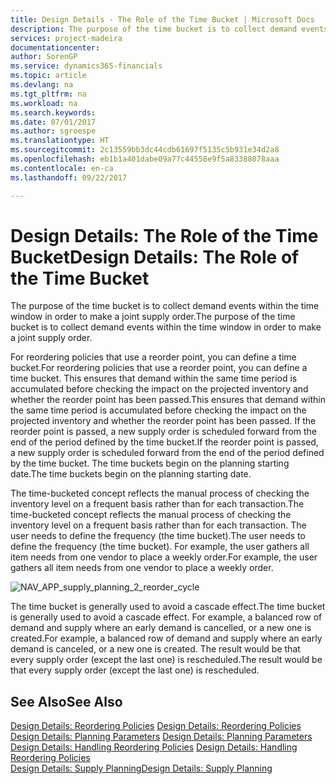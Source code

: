 ```yaml
---
title: Design Details - The Role of the Time Bucket | Microsoft Docs
description: The purpose of the time bucket is to collect demand events within the time window in order to make a joint supply order.
services: project-madeira
documentationcenter: 
author: SorenGP
ms.service: dynamics365-financials
ms.topic: article
ms.devlang: na
ms.tgt_pltfrm: na
ms.workload: na
ms.search.keywords: 
ms.date: 07/01/2017
ms.author: sgroespe
ms.translationtype: HT
ms.sourcegitcommit: 2c13559bb3dc44cdb61697f5135c5b931e34d2a8
ms.openlocfilehash: eb1b1a401dabe09a77c44558e9f5a83388078aaa
ms.contentlocale: en-ca
ms.lasthandoff: 09/22/2017

---
```

# <a name="design-details-the-role-of-the-time-bucket"></a><span data-ttu-id="6ac6a-103">Design Details: The Role of the Time Bucket</span><span class="sxs-lookup"><span data-stu-id="6ac6a-103">Design Details: The Role of the Time Bucket</span></span>
<span data-ttu-id="6ac6a-104">The purpose of the time bucket is to collect demand events within the time window in order to make a joint supply order.</span><span class="sxs-lookup"><span data-stu-id="6ac6a-104">The purpose of the time bucket is to collect demand events within the time window in order to make a joint supply order.</span></span>  
  
 <span data-ttu-id="6ac6a-105">For reordering policies that use a reorder point, you can define a time bucket.</span><span class="sxs-lookup"><span data-stu-id="6ac6a-105">For reordering policies that use a reorder point, you can define a time bucket.</span></span> <span data-ttu-id="6ac6a-106">This ensures that demand within the same time period is accumulated before checking the impact on the projected inventory and whether the reorder point has been passed.</span><span class="sxs-lookup"><span data-stu-id="6ac6a-106">This ensures that demand within the same time period is accumulated before checking the impact on the projected inventory and whether the reorder point has been passed.</span></span> <span data-ttu-id="6ac6a-107">If the reorder point is passed, a new supply order is scheduled forward from the end of the period defined by the time bucket.</span><span class="sxs-lookup"><span data-stu-id="6ac6a-107">If the reorder point is passed, a new supply order is scheduled forward from the end of the period defined by the time bucket.</span></span> <span data-ttu-id="6ac6a-108">The time buckets begin on the planning starting date.</span><span class="sxs-lookup"><span data-stu-id="6ac6a-108">The time buckets begin on the planning starting date.</span></span>  
  
 <span data-ttu-id="6ac6a-109">The time-bucketed concept reflects the manual process of checking the inventory level on a frequent basis rather than for each transaction.</span><span class="sxs-lookup"><span data-stu-id="6ac6a-109">The time-bucketed concept reflects the manual process of checking the inventory level on a frequent basis rather than for each transaction.</span></span> <span data-ttu-id="6ac6a-110">The user needs to define the frequency (the time bucket).</span><span class="sxs-lookup"><span data-stu-id="6ac6a-110">The user needs to define the frequency (the time bucket).</span></span> <span data-ttu-id="6ac6a-111">For example, the user gathers all item needs from one vendor to place a weekly order.</span><span class="sxs-lookup"><span data-stu-id="6ac6a-111">For example, the user gathers all item needs from one vendor to place a weekly order.</span></span>  
  
 ![](media/nav_app_supply_planning_2_reorder_cycle.png "NAV_APP_supply_planning_2_reorder_cycle")  
  
 <span data-ttu-id="6ac6a-112">The time bucket is generally used to avoid a cascade effect.</span><span class="sxs-lookup"><span data-stu-id="6ac6a-112">The time bucket is generally used to avoid a cascade effect.</span></span> <span data-ttu-id="6ac6a-113">For example, a balanced row of demand and supply where an early demand is cancelled, or a new one is created.</span><span class="sxs-lookup"><span data-stu-id="6ac6a-113">For example, a balanced row of demand and supply where an early demand is canceled, or a new one is created.</span></span> <span data-ttu-id="6ac6a-114">The result would be that every supply order (except the last one) is rescheduled.</span><span class="sxs-lookup"><span data-stu-id="6ac6a-114">The result would be that every supply order (except the last one) is rescheduled.</span></span>  
  
## <a name="see-also"></a><span data-ttu-id="6ac6a-115">See Also</span><span class="sxs-lookup"><span data-stu-id="6ac6a-115">See Also</span></span>  
 <span data-ttu-id="6ac6a-116">[Design Details: Reordering Policies](design-details-reordering-policies.md) </span><span class="sxs-lookup"><span data-stu-id="6ac6a-116">[Design Details: Reordering Policies](design-details-reordering-policies.md) </span></span>  
 <span data-ttu-id="6ac6a-117">[Design Details: Planning Parameters](design-details-planning-parameters.md) </span><span class="sxs-lookup"><span data-stu-id="6ac6a-117">[Design Details: Planning Parameters](design-details-planning-parameters.md) </span></span>  
 <span data-ttu-id="6ac6a-118">[Design Details: Handling Reordering Policies](design-details-handling-reordering-policies.md) </span><span class="sxs-lookup"><span data-stu-id="6ac6a-118">[Design Details: Handling Reordering Policies](design-details-handling-reordering-policies.md) </span></span>  
 [<span data-ttu-id="6ac6a-119">Design Details: Supply Planning</span><span class="sxs-lookup"><span data-stu-id="6ac6a-119">Design Details: Supply Planning</span></span>](design-details-supply-planning.md)
